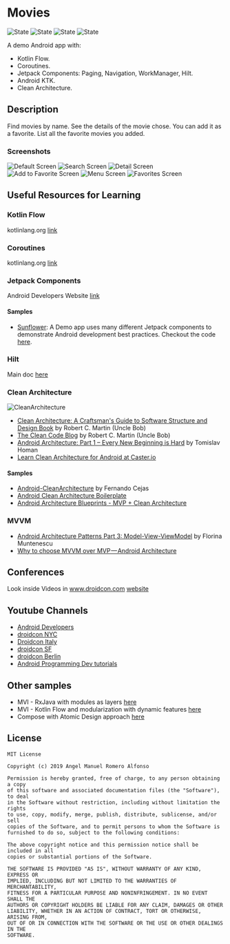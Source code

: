 # Movies
![State](https://img.shields.io/badge/kotlin-v1.5.10-blueviolet)
![State](https://img.shields.io/badge/gradle-v6.7.1-blue)
![State](https://img.shields.io/badge/Detekt-passing-brightgreen)
![State](https://img.shields.io/badge/UnitTest-incomplete-red)

A demo Android app with: 
 * Kotlin Flow. 
 * Coroutines. 
 * Jetpack Components: Paging, Navigation, WorkManager, Hilt. 
 * Android KTK.
 * Clean Architecture.
 

Description
------------  
Find movies by name. See the details of the movie chose. You can add it as a favorite. List all the favorite movies you added.

### Screenshots
![Default Screen](screenshots/default.png "Default Screen")
![Search Screen](screenshots/search.png "Search Screen")
![Detail Screen](screenshots/detail.png "Detail Screen")
![Add to Favorite Screen](screenshots/add_favorite.png "Add to Favorite Screen")
![Menu Screen](screenshots/menu.png "Menu Screen")
![Favorites Screen](screenshots/favorites.png "Favorites Screen")

Useful Resources for Learning
----------------------------

### Kotlin Flow
kotlinlang.org [link][1]

### Coroutines
kotlinlang.org [link][2]

### Jetpack Components
Android Developers Website [link][3]

#### Samples
 * [Sunflower][4]: A Demo app uses many different Jetpack components to demonstrate Android development best practices. Checkout the code [here][5].

### Hilt
Main doc [here][6]

### Clean Architecture
![CleanArchitecture](screenshots/CleanArchitecture.jpg "Clean Architecture")

* [Clean Architecture: A Craftsman's Guide to Software Structure and Design Book][10] by Robert C. Martin (Uncle Bob)
* [The Clean Code Blog][7] by Robert C. Martin (Uncle Bob)
* [Android Architecture: Part 1 – Every New Beginning is Hard][8] by Tomislav Homan
* [Learn Clean Architecture for Android at Caster.io][11]

#### Samples
* [Android-CleanArchitecture][9] by Fernando Cejas
* [Android Clean Architecture Boilerplate][12]
* [Android Architecture Blueprints - MVP + Clean Architecture][13]

### MVVM
* [Android Architecture Patterns Part 3: Model-View-ViewModel][14] by Florina Muntenescu 
* [Why to choose MVVM over MVP — Android Architecture][15]

Conferences
----------------
Look inside Videos in www.droidcon.com [website][16]

Youtube Channels
----------------
* [Android Developers][17]
* [droidcon NYC][18]
* [Droidcon Italy][19]
* [droidcon SF][20]
* [droidcon Berlin][21]
* [Android Programming Dev tutorials][22]

Other samples
-------------
* MVI - RxJava with modules as layers [here][23]
* MVI - Kotlin Flow and modularization with dynamic features [here][24]
* Compose with Atomic Design approach [here][25]


[1]: https://kotlinlang.org/docs/reference/coroutines/flow.html
[2]: https://kotlinlang.org/docs/reference/coroutines/coroutines-guide.html
[3]: https://developer.android.com/jetpack
[4]: https://medium.com/androiddevelopers/introducing-android-sunflower-e421b43fe0c2
[5]: https://github.com/android/sunflower
[6]: https://developer.android.com/training/dependency-injection/hilt-android
[7]: https://blog.cleancoder.com/uncle-bob/2012/08/13/the-clean-architecture.html
[8]: https://five.agency/android-architecture-part-1-every-new-beginning-is-hard/
[9]: https://github.com/android10/Android-CleanArchitecture
[10]: https://www.amazon.com/Clean-Architecture-Craftsmans-Software-Structure/dp/0134494164/ref=sr_1_2?ie=UTF8&qid=1541340796&sr=8-2&keywords=clean+architecture
[11]: https://medium.com/exploring-android/learn-clean-architecture-for-android-at-caster-io-8f1513621c30
[12]: https://github.com/bufferapp/android-clean-architecture-boilerplate
[13]: https://github.com/googlesamples/android-architecture/tree/todo-mvp-clean/
[14]: https://medium.com/upday-devs/android-architecture-patterns-part-3-model-view-viewmodel-e7eeee76b73b
[15]: https://android.jlelse.eu/why-to-choose-mvvm-over-mvp-android-architecture-33c0f2de5516
[16]: https://www.droidcon.com/
[17]: https://www.youtube.com/channel/UCVHFbqXqoYvEWM1Ddxl0QDg
[18]: https://www.youtube.com/channel/UCSLXy31j2Z0sdDeeAX5JpPw
[19]: https://www.youtube.com/channel/UC9f8652addezs8ZUuKPB4Ow
[20]: https://www.youtube.com/channel/UCKubKoe1CBw_-n_GXetEQbg
[21]: https://www.youtube.com/channel/UCF4O2pQ8vBV8YmSAWb5QRPw
[22]: https://www.youtube.com/channel/UCSwuCetC3YlO1Y7bqVW5GHg
[23]: https://github.com/4mr0m3r0/movies-mvi-sample
[24]: https://github.com/4mr0m3r0/movies-modularization-sample
[25]: https://github.com/4mr0m3r0/atomic-design-sample

License
-------
````
MIT License

Copyright (c) 2019 Angel Manuel Romero Alfonso

Permission is hereby granted, free of charge, to any person obtaining a copy
of this software and associated documentation files (the "Software"), to deal
in the Software without restriction, including without limitation the rights
to use, copy, modify, merge, publish, distribute, sublicense, and/or sell
copies of the Software, and to permit persons to whom the Software is
furnished to do so, subject to the following conditions:

The above copyright notice and this permission notice shall be included in all
copies or substantial portions of the Software.

THE SOFTWARE IS PROVIDED "AS IS", WITHOUT WARRANTY OF ANY KIND, EXPRESS OR
IMPLIED, INCLUDING BUT NOT LIMITED TO THE WARRANTIES OF MERCHANTABILITY,
FITNESS FOR A PARTICULAR PURPOSE AND NONINFRINGEMENT. IN NO EVENT SHALL THE
AUTHORS OR COPYRIGHT HOLDERS BE LIABLE FOR ANY CLAIM, DAMAGES OR OTHER
LIABILITY, WHETHER IN AN ACTION OF CONTRACT, TORT OR OTHERWISE, ARISING FROM,
OUT OF OR IN CONNECTION WITH THE SOFTWARE OR THE USE OR OTHER DEALINGS IN THE
SOFTWARE.
````
